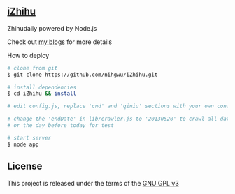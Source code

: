 ## [iZhihu](http://youzhihu.com)

Zhihudaily powered by Node.js

Check out [my blogs](http://liteneo.com/tags/%E7%88%B1%E7%9F%A5%E4%B9%8E/) for more details

How to deploy

``` bash
# clone from git
$ git clone https://github.com/nihgwu/iZhihu.git

# install dependencies
$ cd iZhihu && install

# edit config.js, replace 'cnd' and 'qiniu' sections with your own config

# change the 'endDate' in lib/crawler.js to '20130520' to crawl all data 
# or the day before today for test

# start server
$ node app
```

## License

This project is released under the terms of the [GNU GPL v3](http://www.gnu.org/licenses/gpl.html)
